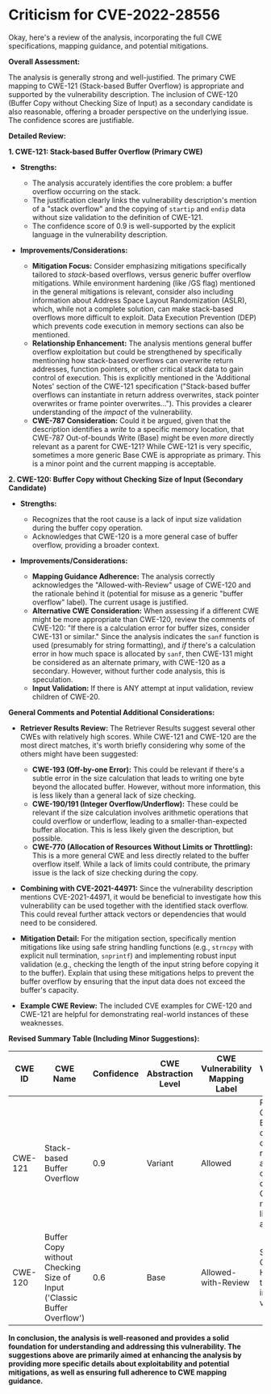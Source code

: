 # Criticism for CVE-2022-28556

Okay, here's a review of the analysis, incorporating the full CWE specifications, mapping guidance, and potential mitigations.

**Overall Assessment:**

The analysis is generally strong and well-justified. The primary CWE mapping to CWE-121 (Stack-based Buffer Overflow) is appropriate and supported by the vulnerability description. The inclusion of CWE-120 (Buffer Copy without Checking Size of Input) as a secondary candidate is also reasonable, offering a broader perspective on the underlying issue. The confidence scores are justifiable.

**Detailed Review:**

**1. CWE-121: Stack-based Buffer Overflow (Primary CWE)**

*   **Strengths:**
    *   The analysis accurately identifies the core problem: a buffer overflow occurring on the stack.
    *   The justification clearly links the vulnerability description's mention of a "stack overflow" and the copying of `startip` and `endip` data without size validation to the definition of CWE-121.
    *   The confidence score of 0.9 is well-supported by the explicit language in the vulnerability description.

*   **Improvements/Considerations:**
    *   **Mitigation Focus:** Consider emphasizing mitigations specifically tailored to *stack*-based overflows, versus generic buffer overflow mitigations.  While environment hardening (like /GS flag) mentioned in the general mitigations is relevant, consider also including information about Address Space Layout Randomization (ASLR), which, while not a complete solution, can make stack-based overflows more difficult to exploit. Data Execution Prevention (DEP) which prevents code execution in memory sections can also be mentioned.
    *   **Relationship Enhancement:** The analysis mentions general buffer overflow exploitation but could be strengthened by specifically mentioning how stack-based overflows can overwrite return addresses, function pointers, or other critical stack data to gain control of execution. This is explicitly mentioned in the 'Additional Notes' section of the CWE-121 specification ("Stack-based buffer overflows can instantiate in return address overwrites, stack pointer overwrites or frame pointer overwrites...").  This provides a clearer understanding of the *impact* of the vulnerability.
    *   **CWE-787 Consideration:** Could it be argued, given that the description identifies a *write* to a specific memory location, that CWE-787 Out-of-bounds Write (Base) might be even *more* directly relevant as a parent for CWE-121?  While CWE-121 is very specific, sometimes a more generic Base CWE is appropriate as primary.  This is a minor point and the current mapping is acceptable.

**2. CWE-120: Buffer Copy without Checking Size of Input (Secondary Candidate)**

*   **Strengths:**
    *   Recognizes that the root cause is a lack of input size validation during the buffer copy operation.
    *   Acknowledges that CWE-120 is a more general case of buffer overflow, providing a broader context.

*   **Improvements/Considerations:**
    *   **Mapping Guidance Adherence:** The analysis correctly acknowledges the "Allowed-with-Review" usage of CWE-120 and the rationale behind it (potential for misuse as a generic "buffer overflow" label).  The current usage is justified.
    *   **Alternative CWE Consideration:** When assessing if a different CWE might be more appropriate than CWE-120, review the comments of CWE-120: "If there is a calculation error for buffer sizes, consider CWE-131 or similar." Since the analysis indicates the `sanf` function is used (presumably for string formatting), and *if* there's a calculation error in how much space is allocated by `sanf`, then CWE-131 might be considered as an alternate primary, with CWE-120 as a secondary. However, without further code analysis, this is speculation.
    *   **Input Validation:** If there is ANY attempt at input validation, review children of CWE-20.

**General Comments and Potential Additional Considerations:**

*   **Retriever Results Review:** The Retriever Results suggest several other CWEs with relatively high scores. While CWE-121 and CWE-120 are the most direct matches, it's worth briefly considering why some of the others might have been suggested:
    *   **CWE-193 (Off-by-one Error):** This could be relevant if there's a subtle error in the size calculation that leads to writing one byte beyond the allocated buffer. However, without more information, this is less likely than a general lack of size checking.
    *   **CWE-190/191 (Integer Overflow/Underflow):** These could be relevant if the size calculation involves arithmetic operations that could overflow or underflow, leading to a smaller-than-expected buffer allocation. This is less likely given the description, but possible.
    *   **CWE-770 (Allocation of Resources Without Limits or Throttling):** This is a more general CWE and less directly related to the buffer overflow itself. While a lack of limits could contribute, the primary issue is the lack of size checking during the copy.

*   **Combining with CVE-2021-44971:** Since the vulnerability description mentions CVE-2021-44971, it would be beneficial to investigate how this vulnerability can be used together with the identified stack overflow. This could reveal further attack vectors or dependencies that would need to be considered.

*   **Mitigation Detail:** For the mitigation section, specifically mention mitigations like using safe string handling functions (e.g., `strncpy` with explicit null termination, `snprintf`) and implementing robust input validation (e.g., checking the length of the input string before copying it to the buffer). Explain that using these mitigations helps to prevent the buffer overflow by ensuring that the input data does not exceed the buffer's capacity.

*   **Example CWE Review:** The included CVE examples for CWE-120 and CWE-121 are helpful for demonstrating real-world instances of these weaknesses.

**Revised Summary Table (Including Minor Suggestions):**

| CWE ID | CWE Name | Confidence | CWE Abstraction Level | CWE Vulnerability Mapping Label | CWE-Vulnerability Mapping Notes |
|---|---|---|---|---|---|
| CWE-121 | Stack-based Buffer Overflow | 0.9 | Variant | Allowed | Primary CWE.  Exploitability can involve overwriting return addresses or other stack data. Consider mitigations like ASLR and DEP.  |
| CWE-120 | Buffer Copy without Checking Size of Input ('Classic Buffer Overflow') | 0.6 | Base | Allowed-with-Review | Secondary Candidate.  Highlights the lack of input size validation. |

**In conclusion, the analysis is well-reasoned and provides a solid foundation for understanding and addressing this vulnerability. The suggestions above are primarily aimed at enhancing the analysis by providing more specific details about exploitability and potential mitigations, as well as ensuring full adherence to CWE mapping guidance.**
